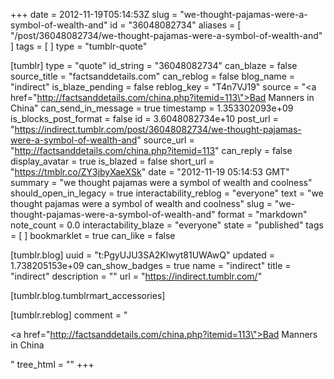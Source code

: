 +++
date = 2012-11-19T05:14:53Z
slug = "we-thought-pajamas-were-a-symbol-of-wealth-and"
id = "36048082734"
aliases = [ "/post/36048082734/we-thought-pajamas-were-a-symbol-of-wealth-and" ]
tags = [ ]
type = "tumblr-quote"

[tumblr]
type = "quote"
id_string = "36048082734"
can_blaze = false
source_title = "factsanddetails.com"
can_reblog = false
blog_name = "indirect"
is_blaze_pending = false
reblog_key = "T4n7VJ19"
source = "<a href=\"http://factsanddetails.com/china.php?itemid=113\">Bad Manners in China</a>"
can_send_in_message = true
timestamp = 1.353302093e+09
is_blocks_post_format = false
id = 3.6048082734e+10
post_url = "https://indirect.tumblr.com/post/36048082734/we-thought-pajamas-were-a-symbol-of-wealth-and"
source_url = "http://factsanddetails.com/china.php?itemid=113"
can_reply = false
display_avatar = true
is_blazed = false
short_url = "https://tmblr.co/ZY3jbyXaeXSk"
date = "2012-11-19 05:14:53 GMT"
summary = "we thought pajamas were a symbol of wealth and coolness"
should_open_in_legacy = true
interactability_reblog = "everyone"
text = "we thought pajamas were a symbol of wealth and coolness"
slug = "we-thought-pajamas-were-a-symbol-of-wealth-and"
format = "markdown"
note_count = 0.0
interactability_blaze = "everyone"
state = "published"
tags = [ ]
bookmarklet = true
can_like = false

[tumblr.blog]
uuid = "t:PgyUJU3SA2Klwyt81UWAwQ"
updated = 1.738205153e+09
can_show_badges = true
name = "indirect"
title = "indirect"
description = ""
url = "https://indirect.tumblr.com/"

[tumblr.blog.tumblrmart_accessories]

[tumblr.reblog]
comment = "<p><a href=\"http://factsanddetails.com/china.php?itemid=113\">Bad Manners in China</a></p>"
tree_html = ""
+++
